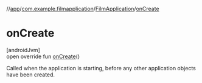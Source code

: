 //[app](../../../index.md)/[com.example.filmapplication](../index.md)/[FilmApplication](index.md)/[onCreate](on-create.md)

# onCreate

[androidJvm]\
open override fun [onCreate](on-create.md)()

Called when the application is starting, before any other application objects have been created.

